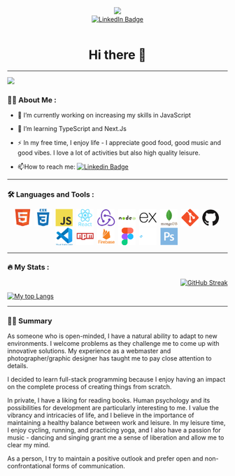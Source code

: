 <div id="header" align="center">
  <img src="https://media.giphy.com/media/L1R1tvI9svkIWwpVYr/giphy.gif" width="300"/>
</div>
<div id="badges" align="center">
  <a href="https://www.linkedin.com/in/marika-groenke-kurpios/">
  <img src="https://img.shields.io/badge/LinkedIn-blue?style=for-the-badge&logo=linkedin&logoColor=white" alt="LinkedIn Badge"/>
  </a>
  </div>
  <div  align="center">
<img src="https://komarev.com/ghpvc/?username=MarikaGK&style=flat-square&color=blue" alt=""/>
  </div>
<h1 align="center">Hi there 👋</h1>

---

<div>
  <img src="https://media.giphy.com/media/v1.Y2lkPTc5MGI3NjExOWs1YTVoZnYyaGVnZGs2M2JpM2J6ZWxoYzBmc3BhN3JxcWF3cjY1cSZlcD12MV9pbnRlcm5hbF9naWZfYnlfaWQmY3Q9Zw/i4MAH84pqe2m2aVojc/giphy.gif" width="150"/>
</div>

### :woman_technologist: About Me :

- 🔭 I’m currently working on increasing my skills in JavaScript
  
- 🌱 I’m learning TypeScript and Next.Js
  
- :zap: In my free time, I enjoy life - I appreciate good food, good music and good vibes. I love a lot of activities but also high quality leisure.

- :mailbox:How to reach me: [![Linkedin Badge](https://img.shields.io/badge/-my%20profile-blue?style=flat&logo=Linkedin&logoColor=white)](https://www.linkedin.com/in/marika-groenke-kurpios/)

---

### :hammer_and_wrench: Languages and Tools :

<div align="center">
  <img src="https://github.com/devicons/devicon/blob/master/icons/html5/html5-original.svg" title="HTML5" alt="HTML" width="40" height="40"/>&nbsp;
  <img src="https://github.com/devicons/devicon/blob/master/icons/css3/css3-plain-wordmark.svg"  title="CSS3" alt="CSS" width="40" height="40"/>&nbsp;
  <img src="https://github.com/devicons/devicon/blob/master/icons/javascript/javascript-original.svg" title="JavaScript" alt="JavaScript" width="40" height="40"/>&nbsp; 
  <img src="https://github.com/devicons/devicon/blob/master/icons/react/react-original-wordmark.svg" title="React" alt="React" width="40" height="40"/>&nbsp;
  <img src="https://github.com/devicons/devicon/blob/master/icons/redux/redux-original.svg" title="Redux" alt="Redux " width="40" height="40"/>&nbsp;
  <img src="https://github.com/devicons/devicon/blob/master/icons/nodejs/nodejs-original-wordmark.svg" title="NodeJS" alt="NodeJS" width="40" height="40"/>&nbsp;
  <img src="https://github.com/devicons/devicon/blob/master/icons/express/express-original.svg" title="Express"  alt="Express" width="40" height="40"/>&nbsp;
  <img src="https://github.com/devicons/devicon/blob/master/icons/mongodb/mongodb-original-wordmark.svg" title="MongoDB"  alt="MongoDB" width="40" height="40"/>&nbsp;
   <img src="https://github.com/devicons/devicon/blob/master/icons/git/git-original.svg" title="Git" alt="Git" width="40" height="40"/>&nbsp;
  <img src="https://github.com/devicons/devicon/blob/master/icons/github/github-original.svg" title="GitHub" alt="GitHub" width="40" height="40"/>&nbsp;
  <img src="https://github.com/devicons/devicon/blob/master/icons/vscode/vscode-original-wordmark.svg" title="VSCode" alt="VSCode" width="40" height="40"/>&nbsp;
  <img src="https://github.com/devicons/devicon/blob/master/icons/npm/npm-original-wordmark.svg" title="npm" alt="npm" width="40" height="40"/>&nbsp;
  <img src="https://github.com/devicons/devicon/blob/master/icons/firebase/firebase-plain-wordmark.svg" title="Firebase" alt="Firebase" width="40" height="40"/>&nbsp;
  <img src="https://github.com/devicons/devicon/blob/master/icons/figma/figma-original.svg" title="Figma"  alt="Figma" width="40" height="40"/>&nbsp;
  <img src="https://github.com/devicons/devicon/blob/master/icons/tailwindcss/tailwindcss-original-wordmark.svg" title="Tailwind"  alt="Tailwind" width="40" height="40"/>&nbsp;
  <img src="https://github.com/devicons/devicon/blob/master/icons/photoshop/photoshop-plain.svg" title="Photoshop"  alt="Photoshop" width="40" height="40"/>&nbsp;
  </div>

---

### :fire: My Stats :

<div align="right">
<a href="https://git.io/streak-stats"><img src="http://github-readme-streak-stats.herokuapp.com?user=MarikaGK&theme=transparent&hide_border=true&mode=weekly&card_width=700" alt="GitHub Streak" /></a>
</div>

[![My top Langs](https://github-readme-stats.vercel.app/api/top-langs/?username=MarikaGK&layout=donut&theme=transparent&hide_border=true)](https://github.com/anuraghazra/github-readme-stats)


---

### :superhero_woman: Summary

As someone who is open-minded, I have a natural ability to adapt to new environments. I welcome problems as they challenge me to come up with innovative solutions. My experience as a webmaster and photographer/graphic designer has taught me to pay close attention to details. 

I decided to learn full-stack programming because I enjoy having an impact on the complete process of creating things from scratch.

In private, I have a liking for reading books. Human psychology and its possibilities for development are particularly interesting to me. I value the vibrancy and intricacies of life, and I believe in the importance of maintaining a healthy balance between work and leisure. In my leisure time, I enjoy cycling, running, and practicing yoga, and I also have a passion for music - dancing and singing grant me a sense of liberation and allow me to clear my mind. 

As a person, I try to maintain a positive outlook and prefer open and non-confrontational forms of communication.
